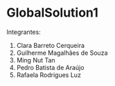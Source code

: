 # GlobalSolution1

Integrantes:
1. Clara Barreto Cerqueira
2. Guilherme Magalhães de Souza
3. Ming Nut Tan
4. Pedro Batista de Araújo
5. Rafaela Rodrigues Luz
